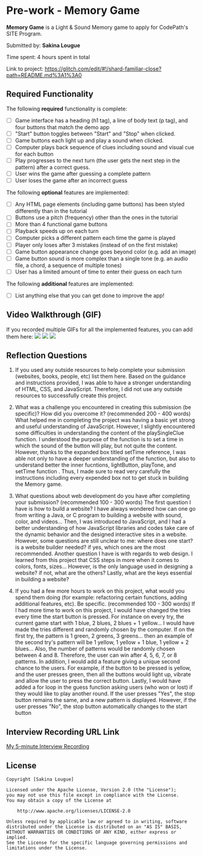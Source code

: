 # Pre-work - **Memory Game**

**Memory Game** is a Light & Sound Memory game to apply for CodePath's SITE Program. 

Submitted by: **Sakina Lougue**

Time spent: 4 hours spent in total

Link to project: https://glitch.com/edit/#!/shard-familiar-close?path=README.md%3A1%3A0

## Required Functionality

The following **required** functionality is complete:

* [ ] Game interface has a heading (h1 tag), a line of body text (p tag), and four buttons that match the demo app
* [ ] "Start" button toggles between "Start" and "Stop" when clicked. 
* [ ] Game buttons each light up and play a sound when clicked. 
* [ ] Computer plays back sequence of clues including sound and visual cue for each button
* [ ] Play progresses to the next turn (the user gets the next step in the pattern) after a correct guess. 
* [ ] User wins the game after guessing a complete pattern
* [ ] User loses the game after an incorrect guess

The following **optional** features are implemented:

* [ ] Any HTML page elements (including game buttons) has been styled differently than in the tutorial
* [ ] Buttons use a pitch (frequency) other than the ones in the tutorial
* [ ] More than 4 functional game buttons
* [ ] Playback speeds up on each turn
* [ ] Computer picks a different pattern each time the game is played
* [ ] Player only loses after 3 mistakes (instead of on the first mistake)
* [ ] Game button appearance change goes beyond color (e.g. add an image)
* [ ] Game button sound is more complex than a single tone (e.g. an audio file, a chord, a sequence of multiple tones)
* [ ] User has a limited amount of time to enter their guess on each turn

The following **additional** features are implemented:

- [ ] List anything else that you can get done to improve the app!

## Video Walkthrough (GIF)

If you recorded multiple GIFs for all the implemented features, you can add them here:
![](http://g.recordit.co/GwbYsNRDRT.gif)
![](gif3-link-here)
![](gif4-link-here)

## Reflection Questions
1. If you used any outside resources to help complete your submission (websites, books, people, etc) list them here. 
Based on the guidance and instructions provided, I was able to have a stronger understanding of HTML, CSS, and JavaScript. Therefore, I did not use any outside resources to successfully create this project.

2. What was a challenge you encountered in creating this submission (be specific)? How did you overcome it? (recommended 200 - 400 words) 
What helped me in completing the project was having a basic yet strong and useful understanding of JavaScript. However, I slightly encountered some difficulties in understanding the content of the playSingleClue function. I understood the purpose of the function is to set a time in which the sound of the button will play, but not quite the content. However, thanks to the expanded box titled setTime reference, I was able not only to have a deeper understanding of the function, but also to understand better the inner fucntions, lightButton, playTone, and setTime function . Thus, I made sure to read very carefully the instructions including every expended box not to get stuck in building the Memory game.

3. What questions about web development do you have after completing your submission? (recommended 100 - 300 words) 
  The first question I have is how to build a website? I have always wondered how can one go from writing a Java, or C program to building a website with sound, color, and videos... Then, I was introduced to JavaScript, and I had a better understanding of how JavaScript libraries and codes take care of the dynamic behavior and the designed interactive sites in a website. However, some questions are still unclear to me: where does one start? is a website builder needed? if yes, which ones are the most recommended.
  Another question I have is with regards to web design. I learned from this project that CSS steps in more when it comes to colors, fonts, sizes... However, is the only language used in designing a website? if not, what are the others?
  Lastly, what are the keys essential in building a website?

4. If you had a few more hours to work on this project, what would you spend them doing (for example: refactoring certain functions, adding additional features, etc). Be specific. (recommended 100 - 300 words) 
    If I had more time to work on this project, I would have changed the tries every time the start button is pressed. For instance on every try, the current game start with 1 blue, 2 blues, 2 blues + 1 yellow... I would have made the tries different and randomly chosen by the computer. If on the first try, the pattern is 1 green, 2 greens, 3 greens... then an example of the second try's pattern will be 1 yellow, 1 yellow + 1 blue, 1 yellow + 2 blues... 
    Also, the number of patterns would be randomly chosen between 4 and 8. Therefore, the user can win after 4, 5, 6, 7, or 8 patterns.
    In addition, I would add a feature giving a unique second chance to the users. For example, if the button to be pressed is yellow, and the user presses green, then all the buttons would light up, vibrate and allow the user to press the correct button. 
    Lastly, I would have added a for loop in the guess function asking users (who won or lost) if they would like to play another round. If the user presses "Yes", the stop button remains the same, and a new pattern is displayed. However, if the user presses "No", the stop button automatically changes to the start button



## Interview Recording URL Link

[My 5-minute Interview Recording](https://youtu.be/nF5z91oWuBw)


## License

    Copyright [Sakina Lougue]

    Licensed under the Apache License, Version 2.0 (the "License");
    you may not use this file except in compliance with the License.
    You may obtain a copy of the License at

        http://www.apache.org/licenses/LICENSE-2.0

    Unless required by applicable law or agreed to in writing, software
    distributed under the License is distributed on an "AS IS" BASIS,
    WITHOUT WARRANTIES OR CONDITIONS OF ANY KIND, either express or implied.
    See the License for the specific language governing permissions and
    limitations under the License.
